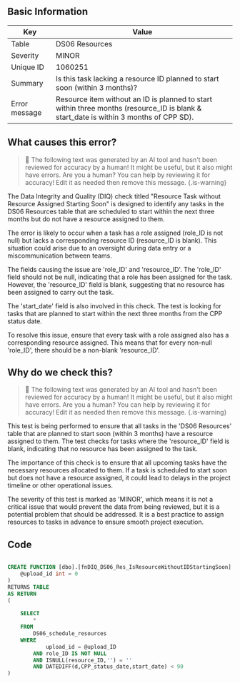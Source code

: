 ## Basic Information
| Key         | Value          |
|-------------|----------------|
| Table       | DS06 Resources |
| Severity    | MINOR |
| Unique ID   | 1060251   |
| Summary     | Is this task lacking a resource ID planned to start soon (within 3 months)? |
| Error message | Resource item without an ID is planned to start within three months (resource_ID is blank & start_date is within 3 months of CPP SD). |

## What causes this error?

> :robot: The following text was generated by an AI tool and hasn't been reviewed for accuracy by a human! It might be useful, but it also might have errors. Are you a human? You can help by reviewing it for accuracy! Edit it as needed then remove this message.
{.is-warning}

The Data Integrity and Quality (DIQ) check titled "Resource Task without Resource Assigned Starting Soon" is designed to identify any tasks in the DS06 Resources table that are scheduled to start within the next three months but do not have a resource assigned to them. 

The error is likely to occur when a task has a role assigned (role_ID is not null) but lacks a corresponding resource ID (resource_ID is blank). This situation could arise due to an oversight during data entry or a miscommunication between teams. 

The fields causing the issue are 'role_ID' and 'resource_ID'. The 'role_ID' field should not be null, indicating that a role has been assigned for the task. However, the 'resource_ID' field is blank, suggesting that no resource has been assigned to carry out the task. 

The 'start_date' field is also involved in this check. The test is looking for tasks that are planned to start within the next three months from the CPP status date. 

To resolve this issue, ensure that every task with a role assigned also has a corresponding resource assigned. This means that for every non-null 'role_ID', there should be a non-blank 'resource_ID'.
## Why do we check this?

> :robot: The following text was generated by an AI tool and hasn't been reviewed for accuracy by a human! It might be useful, but it also might have errors. Are you a human? You can help by reviewing it for accuracy! Edit it as needed then remove this message.
{.is-warning}

This test is being performed to ensure that all tasks in the 'DS06 Resources' table that are planned to start soon (within 3 months) have a resource assigned to them. The test checks for tasks where the 'resource_ID' field is blank, indicating that no resource has been assigned to the task. 

The importance of this check is to ensure that all upcoming tasks have the necessary resources allocated to them. If a task is scheduled to start soon but does not have a resource assigned, it could lead to delays in the project timeline or other operational issues. 

The severity of this test is marked as 'MINOR', which means it is not a critical issue that would prevent the data from being reviewed, but it is a potential problem that should be addressed. It is a best practice to assign resources to tasks in advance to ensure smooth project execution.
## Code

```sql

CREATE FUNCTION [dbo].[fnDIQ_DS06_Res_IsResourceWithoutIDStartingSoon] (
	@upload_id int = 0
)
RETURNS TABLE
AS RETURN
(
	
	SELECT
		*
	FROM
		DS06_schedule_resources
	WHERE
			upload_id = @upload_ID
		AND role_ID IS NOT NULL
		AND ISNULL(resource_ID,'') = ''
		AND DATEDIFF(d,CPP_status_date,start_date) < 90
)
```
